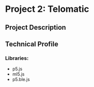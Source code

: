 # Project 2: Telomatic

## Project Description
## Technical Profile
### Libraries:
- p5.js
- ml5.js
- p5.ble.js
